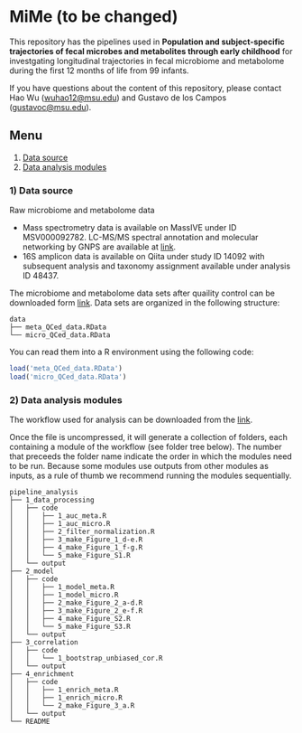 # MiMe (to be changed)

This repository has the pipelines used in **Population and subject-specific trajectories of fecal microbes and metabolites through early childhood** for investgating longitudinal trajectories in fecal microbiome and metabolome during the first 12 months of life from 99 infants.

If you have questions about the content of this repository, please contact Hao Wu (wuhao12@msu.edu) and Gustavo de los Campos (gustavoc@msu.edu).

## Menu
 1. [Data source](#data_source)
 2. [Data analysis modules](#data_analysis)

<a name="data_source"></a>
### 1) Data source

Raw microbiome and metabolome data
  - Mass spectrometry data is available on MassIVE under ID MSV000092782. LC-MS/MS spectral annotation and molecular networking by GNPS are available at [link](gnps.ucsd.edu/ProteoSAFe/status.jsp?task=7454748a6baa406b909540b1c90a4e7e).
  - 16S amplicon data is available on Qiita under study ID 14092 with subsequent analysis and taxonomy assignment available under analysis ID 48437.

The microbiome and metabolome data sets after quaility control can be downloaded form [link](https://github.com/Harold-Wu/MiMe/blob/main/Data.zip). Data sets are organized in the following structure:

```
data
├── meta_QCed_data.RData
└── micro_QCed_data.RData
```

You can read them into a R environment using the following code:

```r
load('meta_QCed_data.RData')
load('micro_QCed_data.RData')
```


<a name="data_analysis"></a>
### 2) Data analysis modules

The workflow used for analysis can be downloaded from the [link](https://github.com/Harold-Wu/MiMe/blob/main/Pipeline.zip). 

Once the file is uncompressed, it will generate a collection of folders, each containing a module of the workflow (see folder tree below). The number that preceeds the folder name indicate the order in which the modules need to be run. Because some modules use outputs from other modules as inputs, as a rule of thumb we recommend running the modules sequentially.

```
pipeline_analysis
├── 1_data_processing
│   ├── code
│   │   ├── 1_auc_meta.R
│   │   ├── 1_auc_micro.R
│   │   ├── 2_filter_normalization.R
│   │   ├── 3_make_Figure_1_d-e.R
│   │   ├── 4_make_Figure_1_f-g.R
│   │   └── 5_make_Figure_S1.R
│   └── output
├── 2_model
│   ├── code
│   │   ├── 1_model_meta.R
│   │   ├── 1_model_micro.R
│   │   ├── 2_make_Figure_2_a-d.R
│   │   ├── 3_make_Figure_2_e-f.R
│   │   ├── 4_make_Figure_S2.R
│   │   └── 5_make_Figure_S3.R
│   └── output
├── 3_correlation
│   ├── code
│   │   └── 1_bootstrap_unbiased_cor.R
│   └── output
├── 4_enrichment
│   ├── code
│   │   ├── 1_enrich_meta.R
│   │   ├── 1_enrich_micro.R
│   │   └── 2_make_Figure_3_a.R
│   └── output
└── README
```
